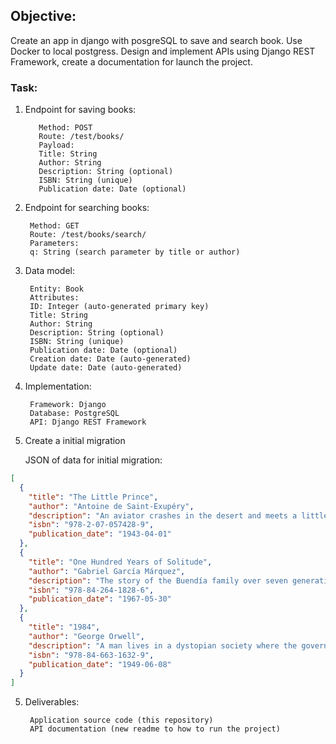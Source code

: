 
## Objective: 
Create an app in django with posgreSQL to save and search book. Use Docker to local postgress.
Design and implement APIs using Django REST Framework, create a documentation for launch the project.


### Task: 
  1. Endpoint for saving books:

            Method: POST
            Route: /test/books/
            Payload:
            Title: String
            Author: String
            Description: String (optional)
            ISBN: String (unique)
            Publication date: Date (optional)
     
  3. Endpoint for searching books:

          Method: GET
          Route: /test/books/search/
          Parameters:
          q: String (search parameter by title or author)

     
3. Data model:

        Entity: Book
        Attributes:
        ID: Integer (auto-generated primary key)
        Title: String
        Author: String
        Description: String (optional)
        ISBN: String (unique)
        Publication date: Date (optional)
        Creation date: Date (auto-generated)
        Update date: Date (auto-generated)
   
5. Implementation:

        Framework: Django
        Database: PostgreSQL
        API: Django REST Framework

6. Create a initial migration


      JSON of data for initial migration:

```json
[
  {
    "title": "The Little Prince",
    "author": "Antoine de Saint-Exupéry",
    "description": "An aviator crashes in the desert and meets a little prince who has traveled from a distant asteroid.",
    "isbn": "978-2-07-057428-9",
    "publication_date": "1943-04-01"
  },
  {
    "title": "One Hundred Years of Solitude",
    "author": "Gabriel García Márquez",
    "description": "The story of the Buendía family over seven generations in Macondo, a fictional village in Colombia.",
    "isbn": "978-84-264-1828-6",
    "publication_date": "1967-05-30"
  },
  {
    "title": "1984",
    "author": "George Orwell",
    "description": "A man lives in a dystopian society where the government constantly monitors him.",
    "isbn": "978-84-663-1632-9",
    "publication_date": "1949-06-08"
  }
]
```

5. Deliverables:

        Application source code (this repository)
        API documentation (new readme to how to run the project)
   



